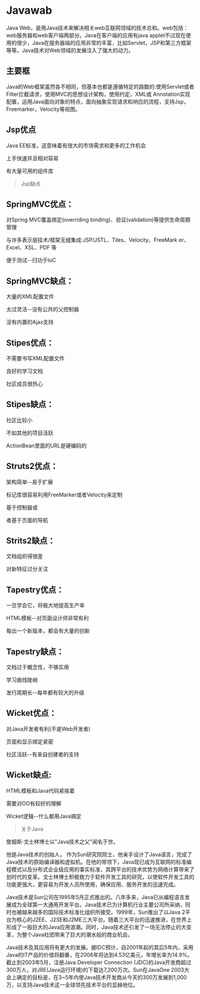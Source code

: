 # Javawab

 Java Web，是用Java技术来解决相关web互联网领域的技术总和。web包括：web服务器和web客户端两部分。Java在客户端的应用有java applet不过现在使用的很少，Java在服务器端的应用非常的丰富，比如Servlet，JSP和第三方框架等等。Java技术对Web领域的发展注入了强大的动力。



## 主要框

Java的Web框架虽然各不相同，但基本也都是遵循特定的路数的:使用Servlet或者Filter拦截请求，使用MVC的思想设计架构，使用约定，XML或 Annotation实现配置，运用Java面向对象的特点，面向抽象实现请求和响应的流程，支持Jsp，Freemarker，Velocity等视图。

## Jsp优点

Java EE标准，这意味着有很大的市场需求和更多的工作机会

上手快速并且相对容易

有大量可用的组件库

> Jsp缺点

## SpringMVC优点：

对Spring MVC覆盖绑定(overriding binding)、验证(validation)等提供生命周期管理

与许多表示层技术/框架无缝集成:JSP/JSTL、Tiles、Velocity、FreeMark
er、Excel、XSL、PDF 等

便于测试--归功于IoC

## SpringMVC缺点：

大量的XML配置文件

太过灵活--没有公共的父控制器

没有内置的Ajax支持

## Stipes优点：

不需要书写XML配置文件

良好的学习文档

社区成员很热心

## Stipes缺点：

社区比较小

不如其他的项目活跃

ActionBean里面的URL是硬编码的

## Struts2优点：

架构简单--易于扩展

标记库很容易利用FreeMarker或者Velocity来定制

基于控制器或

者基于页面的导航

## Strits2缺点：

文档组织得很差

对新特征过分关注

## Tapestry优点：

一旦学会它，将极大地提高生产率

HTML模板--对页面设计师非常有利

每出一个新版本，都会有大量的创新

## Tapestry缺点：

文档过于概念性，不够实用

学习曲线陡峭

发行周期长--每年都有较大的升级

## Wicket优点：

对Java开发者有利(不是Web开发者)

页面和显示绑定紧密

社区活跃--有来自创建者的支持

## Wicket缺点:

HTML模板和Java代码紧挨着

需要对OO有较好的理解

Wicket逻辑--什么都用Java搞定

> 关于Java

詹姆斯·戈士林博士以"Java技术之父"闻名于世。

他是Java技术的创始人， 作为Sun研究院院士，他亲手设计了Java语言，完成了Java技术的原始编译器和虚拟机。在他的带领下，Java现已成为互联网的标准编程模式以及分布式企业级应用的事实标准，其跨平台的技术优势为网络计算带来了划时代的变革。戈士林博士积极致力于软件开发工具的研究，以使软件开发工具的功能更强大，更容易为开发人员所使用，确保应用、服务开发的迅速完成。

Java技术是Sun公司在1995年5月正式推出的。八年多来，Java已从编程语言发展成为全球第一大通用开发平台。Java技术已为计算机行业主要公司所采纳，同时也被越来越多的国际技术标准化组织所接受。1999年，Sun推出了以Java 2平台为核心的J2EE、J2SE和J2ME三大平台。随着三大平台的迅速推进，在世界上形成了一股巨大的Java应用浪潮。同时，Java技术还引发了一场无法停止的大变革，为整个Java社团带来了巨大的潮水般的商业机会。

Java技术及其应用将有更大的发展。据IDC预计，自2001年起的其后5年内，采用Java的IT产品的价值将翻番，在2006年将达到4.53亿美元，年增长率为14.9%。截止到2003年5月，注册Java Developer Connection (JDC)的Java开发商超过300万人，对JRE(Java运行环境)的下载达7,200万次。Sun在JavaOne 2003大会上确定的目标是，在3~5年内使Java技术开发商从今天的300万发展到1,000万，以支持Java技术这一全球领先技术平台的显赫地位。


